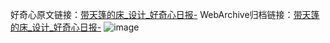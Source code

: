 好奇心原文链接：[带天篷的床_设计_好奇心日报-](https://www.qdaily.com/articles/2233.html)
WebArchive归档链接：[带天篷的床_设计_好奇心日报-](http://web.archive.org/web/20190623151010/https://www.qdaily.com/articles/2233.html)
![image](http://ww3.sinaimg.cn/large/007d5XDply1g3vby8kkkij30u027zdvz)